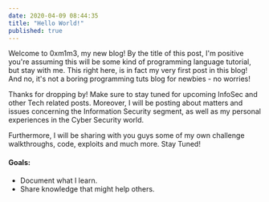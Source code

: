 ```yaml
---
date: 2020-04-09 08:44:35
title: "Hello World!"
published: true
---
```


Welcome to 0xm1m3, my new blog! By the title of this post, I'm positive you're assuming this will be some kind of programming language tutorial, but stay with me. This right here, is in fact my very first post in this blog! And no, it's not a boring programming tuts blog for newbies - no worries!

Thanks for dropping by! Make sure to stay tuned for upcoming InfoSec and other Tech related posts. Moreover, I will be posting about matters and issues concerning the Information Security segment, as well as my personal experiences in the Cyber Security world.

Furthermore, I will be sharing with you guys some of my own challenge walkthroughs, code, exploits and much more. Stay Tuned!

#### Goals: 

- Document what I learn.
- Share knowledge that might help others.